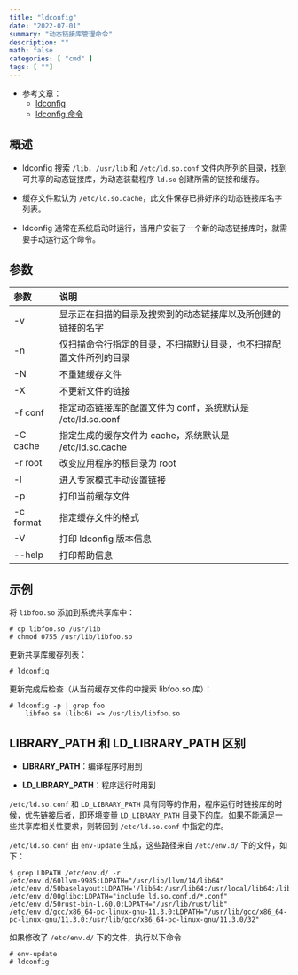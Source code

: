 ```yaml
---
title: "ldconfig"
date: "2022-07-01"
summary: "动态链接库管理命令"
description: ""
math: false
categories: [ "cmd" ]
tags: [ ""]
---
```


- 参考文章：
  - [ldconfig](https://linux.die.net/man/8/ldconfig)
  - [ldconfig 命令](https://www.cnblogs.com/my-show-time/p/15250435.html)


## 概述

- ldconfig 搜索 `/lib`，`/usr/lib` 和 `/etc/ld.so.conf` 文件内所列的目录，找到可共享的动态链接库，为动态装载程序 `ld.so` 创建所需的链接和缓存。

- 缓存文件默认为 `/etc/ld.so.cache`，此文件保存已排好序的动态链接库名字列表。

- ldconfig 通常在系统启动时运行，当用户安装了一个新的动态链接库时，就需要手动运行这个命令。

## 参数

| 参数 | 说明 |
|:--|:--|
|-v		|显示正在扫描的目录及搜索到的动态链接库以及所创建的链接的名字|
|-n		|仅扫描命令行指定的目录，不扫描默认目录，也不扫描配置文件所列的目录|
|-N		|不重建缓存文件|
|-X		|不更新文件的链接|
|-f conf|指定动态链接库的配置文件为 conf，系统默认是 /etc/ld.so.conf|
|-C cache|指定生成的缓存文件为 cache，系统默认是 /etc/ld.so.cache|
|-r root|改变应用程序的根目录为 root|
|-l|进入专家模式手动设置链接|
|-p|打印当前缓存文件|
|-c format|指定缓存文件的格式|
|-V|打印 ldconfig 版本信息|
|\-\-help|打印帮助信息|


## 示例


将 `libfoo.so` 添加到系统共享库中：

```
# cp libfoo.so /usr/lib
# chmod 0755 /usr/lib/libfoo.so
```

更新共享库缓存列表：
```
# ldconfig
```

更新完成后检查（从当前缓存文件的中搜索 libfoo.so 库）：
```
# ldconfig -p | grep foo
    libfoo.so (libc6) => /usr/lib/libfoo.so
```


## LIBRARY_PATH 和 LD_LIBRARY_PATH 区别

- **LIBRARY_PATH**：编译程序时用到

- **LD_LIBRARY_PATH**：程序运行时用到

`/etc/ld.so.conf` 和 `LD_LIBRARY_PATH` 具有同等的作用，程序运行时链接库的时候，优先链接后者，即环境变量 `LD_LIBRARY_PATH` 目录下的库。如果不能满足一些共享库相关性要求，则转回到 `/etc/ld.so.conf` 中指定的库。

`/etc/ld.so.conf` 由 `env-update` 生成，这些路径来自 `/etc/env.d/` 下的文件，如下：

```
$ grep LDPATH /etc/env.d/ -r
/etc/env.d/60llvm-9985:LDPATH="/usr/lib/llvm/14/lib64"
/etc/env.d/50baselayout:LDPATH='/lib64:/usr/lib64:/usr/local/lib64:/lib:/usr/lib:/usr/local/lib'
/etc/env.d/00glibc:LDPATH="include ld.so.conf.d/*.conf"
/etc/env.d/50rust-bin-1.60.0:LDPATH="/usr/lib/rust/lib"
/etc/env.d/gcc/x86_64-pc-linux-gnu-11.3.0:LDPATH="/usr/lib/gcc/x86_64-pc-linux-gnu/11.3.0:/usr/lib/gcc/x86_64-pc-linux-gnu/11.3.0/32"
```

如果修改了 `/etc/env.d/` 下的文件，执行以下命令

```
# env-update
# ldconfig
```
